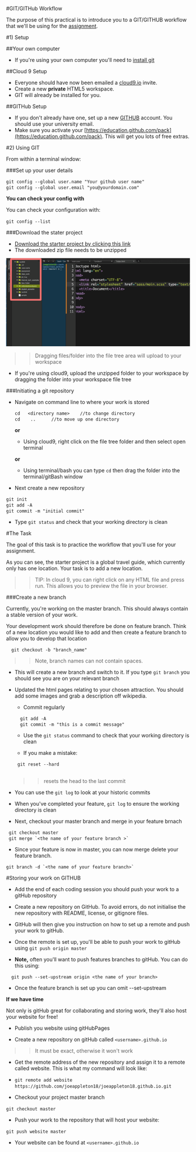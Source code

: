 #GIT/GITHub Workflow

The purpose of this practical is to introduce you to a GIT/GITHUB workflow that we'll be using for the [assignment](http://learn.solent.ac.uk/pluginfile.php/894918/mod_resource/content/2/CDA401_Client_Side_Scripting_Assessment_1_.pdf). 


#1) Setup


##Your own computer 

- If you're using your own computer you'll need to [install git](https://sirus21.gitbooks.io/cda401/content/sessions/session5/how_to_install_git.html) 


##Cloud 9 Setup
 - Everyone should have now been emailed a [cloud9.io](https://c9.io/) invite. 
 - Create a new **private** HTML5 workspace. 
 - GIT will already be installed for you.

 
##GITHub Setup 

- If you don't already have one, set up a new [GITHUB](http://www.github.com) account. You should use your university email.
- Make sure you activate your [https://education.github.com/pack](https://education.github.com/pack). This will get you lots of free extras.


#2) Using GIT 


From within a terminal window:


###Set up your user details 

```
git config --global user.name "Your github user name"
git config --global user.email "you@yourdomain.com"
```

**You can check your config with**

You can check your configuration with:

``git config --list``




###Download the stater project

- [Download the starter project by clicking this link](https://github.com/joeappleton18/git_tut/archive/master.zip) 
- The downloaded zip file needs to be unzipped


![](assets/file_tree.png)
>> Dragging files/folder into the file tree area will upload to your workspace 
 

- If you're using cloud9, upload the unzipped folder to your workspace by dragging the folder into your workspace file tree

###Initiating a git repository 

- Navigate on command line to where your work is stored
	
	```
	cd   <directory name>    //to change directory 
	cd    ..      //to move up one directory 
	
	```  
   	**or**
   	
   	- Using cloud9, right click on the file tree folder and then select open terminal

   	**or**
   			
   - Using terminal/bash you can type `cd` then drag the folder into the terminal/gitBash window
   
   
- Next create a new repository  

```
git init 
git add -A
git commit -m "initial commit"
```  
 
 - Type `git status` and check that your working directory is clean 
   
 
#The Task 

The goal of this task is to practice the workflow that you'll use for your assignment. 

As you can see, the starter project is a global travel guide, which currently only has one location. Your task is to add a new location.


   
>> TIP: In cloud 9, you can right click on any HTML file and press run. This allows you to preview the file in your browser. 
  

###Create a new branch 

Currently, you're working on the master branch. This should always contain a stable version of your work.  

Your development work should therefore be done on feature branch. Think of a new location you would like to add and then create a feature branch to allow you to develop that location


 ```
   git checkout -b "branch_name"
 
 ```
 >> Note, branch names can not contain spaces.
 

 - This will create a new branch and switch to it. If you type  `git branch` you should see you are on your relevant branch 

 
 - Updated the html pages relating to your chosen attraction.  You should add some images and grab a description off wikipedia. 
 
 	- Commit regularly 
 	
 	```
 	  git add -A
 	  git commit -m "this is a commit message"
 	```
 	
 	- Use the `git status` command to check that your working directory is clean 

   - If you make a mistake:
	
   ```
    git reset --hard
   		
   ```
   >> resets the head to the last commit 
   
- You can use the `git log` to look at your historic commits

- When you've completed your feature, `git log` to ensure the working directory is clean 
- Next, checkout your master branch and merge in your feature brnach 

```
 git checkout master 
 git merge `<the name of your feature branch >`
```

- Since your feature is now in master, you can now merge delete your feature branch. 

```
git branch -d `<the name of your feature branch>` 
```

#Storing your work on GITHUB 

- Add the end of each coding session you should push your work to a gitHub repository 

- Create a new repository on GitHub. To avoid errors, do not initialise the new repository with README, license, or gitignore files. 
  
- GitHub will then give you instruction on how to set up a remote and push your work to gitHub.   
  
  
 - Once the remote is set up, you'll be able to push your work to gitHub using `git push origin master`   
   
 
 
 - **Note,**  often you'll want to push features branches to gitHub. You can do this using:
 
 ```
   git push --set-upstream origin <the name of your branch>	
```

- Once the feature branch is set up you can omit --set-upstream




**If we have time**

Not only is gitHub great for collaborating and storing work, they'll also host your website for free!

- Publish you website using gitHubPages 

- Create a new repository on gitHub called `<username>.github.io`
>> It must be exact, otherwise it won't work 

- Get the remote address of the new repository and assign it to a remote called website. This is what my command will look like:

-  `git remote add website  https://github.com/joeappleton18/joeappleton18.github.io.git`  


- Checkout your project master branch 

`git checkout master`


- Push your work to the repository that will host your website:

`git push website master`


- Your website can be found at `<username>.github.io`



